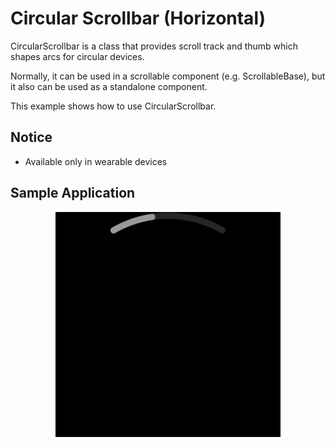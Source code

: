 # Circular Scrollbar (Horizontal)

CircularScrollbar is a class that provides scroll track and thumb which shapes arcs for circular devices.

Normally, it can be used in a scrollable component (e.g. ScrollableBase), but it also can be used as a standalone component.

This example shows how to use CircularScrollbar.

## Notice
* Available only in wearable devices

## Sample Application
<div style="text-align:center;width:100%;"><img src="./res/preview.gif" /></div>

